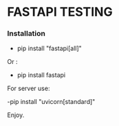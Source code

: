 # FASTAPI TESTING

### Installation

- pip install "fastapi[all]"

Or :

- pip install fastapi

For server use:

-pip install "uvicorn[standard]"

Enjoy.
